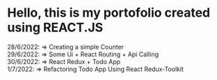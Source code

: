 # Hello, this is my portofolio created using REACT.JS

28/6/2022: => Creating a simple Counter  
29/6/2022: => Some Ui + React Routing + Api Calling  
30/6/2022: => React Redux + Todo App  
1/7/2022: => Refactoring Todo App Using React Redux-Toolkit
